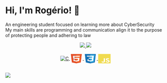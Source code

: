 <h1> Hi, I'm Rogério! 👋</h1>
<p>An engineering student focused on learning more about CyberSecurity <br>
My main skills are programming and communication align it to the purpose of protecting people and adhering to law</p>
<div align="center">
  <a href="https://github.com/isadpr">
  <img height="180em" src="https://github-readme-stats-test-rouge.vercel.app/api?username=rgrsant&show_icons=true&theme=radical&include_all_commits=true&count_private=true"/>
  <img height="180em" src="https://github-readme-stats-test-rouge.vercel.app/api/top-langs/?username=rgrsant&layout=compact&langs_count=7&theme=radical"/>
</div>

<div align="center"><br>
  <img align="center" alt="C" height="30" width="40" src="https://cdn.jsdelivr.net/gh/devicons/devicon/icons/c/c-original.svg" /> 
  <img align="center" alt="HTML" height="30" width="40" src="https://raw.githubusercontent.com/devicons/devicon/master/icons/html5/html5-original.svg">
  <img align="center" alt="CSS" height="30" width="40" src="https://raw.githubusercontent.com/devicons/devicon/master/icons/css3/css3-original.svg">
  <img align="center" alt="Js" height="30" width="40" src="https://raw.githubusercontent.com/devicons/devicon/master/icons/javascript/javascript-plain.svg">
</div>

##
  <a href="https://www.linkedin.com/in/rgrsant/" target="_blank"><img src="https://img.shields.io/badge/-LinkedIn-%230077B5?style=for-the-badge&logo=linkedin&logoColor=white" target="_blank"></a>

